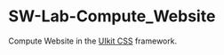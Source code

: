 # SW-Lab-Compute_Website
Compute Website in the [UIkit CSS](https://github.com/uikit/uikit) framework.
